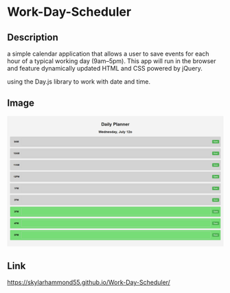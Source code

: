 # Work-Day-Scheduler

## Description

a simple calendar application that allows a user to save events for each hour of a typical working day (9am–5pm). This app will run in the browser and feature dynamically updated HTML and CSS powered by jQuery.

using the Day.js library to work with date and time.
## Image

![image](https://github.com/SkylarHammond55/Work-Day-Scheduler/blob/main/assets/images/Daily%20planner.png)

## Link

https://skylarhammond55.github.io/Work-Day-Scheduler/
